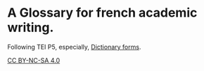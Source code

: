 # A Glossary for french academic writing.

Following TEI P5, especially, [Dictionary forms](https://www.tei-c.org/release/doc/tei-p5-doc/en/html/DI.html). 

[CC BY-NC-SA 4.0](https://creativecommons.org/licenses/by-nc-sa/4.0/deed.en)
